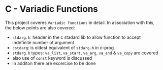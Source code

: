 # C - Variadic Functions

This project  coveres `Variadic Functions` in detail. In association with this, the below points are also covered:
* `stdarg.h`: header in the c stadard lib to allow function to accept indefinite number of argument
* `cstdarg`: is oldest equivalent of `stdarg.h` in c-prog
* `stdarg.h` types: `va_list`, `va_start`, `va_arg`, `va_end` & `va_copy` are covered
* also use of `const` keyword is discussed
* in additon there are excercise to be done 

